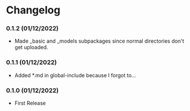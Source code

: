 # Changelog


### 0.1.2 (01/12/2022)
* Made _basic and _models subpackages since normal directories don't get uploaded.


### 0.1.1 (01/12/2022)
* Added *.md in global-include because I forgot to...


### 0.1.0 (01/12/2022)
* First Release

